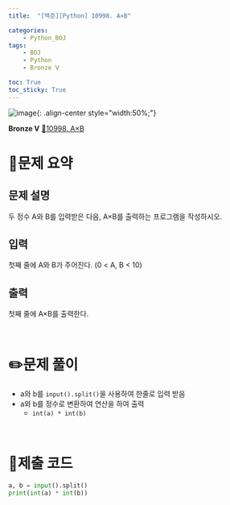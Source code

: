 ```yaml
---
title:  "[백준][Python] 10998. A×B" 

categories: 
    - Python_BOJ
tags: 
    - BOJ
    - Python
    - Bronze Ⅴ

toc: True
toc_sticky: True
---
```

![image](https://github.com/user-attachments/assets/32319fe8-99e9-4031-b5d1-9f1909b510dc){: .align-center style="width:50%;"}

**Bronze Ⅴ** 
[🔗10998. A×B](https://www.acmicpc.net/problem/10998)

# 📝문제 요약
## 문제 설명
두 정수 A와 B를 입력받은 다음, A×B를 출력하는 프로그램을 작성하시오.

## 입력
첫째 줄에 A와 B가 주어진다. (0 < A, B < 10)

## 출력
첫째 줄에 A×B를 출력한다.


<br>

# ✏️문제 풀이
- a와 b를 `input().split()`을 사용하여 한줄로 입력 받음
- a와 b를 정수로 변환하여 연산을 하여 출력
  - `int(a) * int(b)`

<br>

# 💯제출 코드
```python
a, b = input().split()
print(int(a) * int(b))
```
